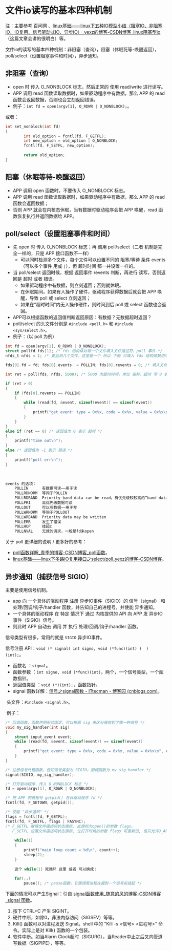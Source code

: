 # 文件io读写的基本四种机制 

注：主要参考 百问网 、[linux基础——linux下五种IO模型小结（阻塞IO、非阻塞IO、IO复用、信号驱动式IO、异步IO）_yexz的博客-CSDN博客_linux阻塞型io](https://blog.csdn.net/a987073381/article/details/52201200) （这篇文章会讲的很明白）等。

文件io的读写的基本四种机制：非阻塞（查询），阻塞（休眠死等-唤醒返回），poll/select（设置阻塞事件和时间），异步通知。

##  非阻塞（查询）

- open 时 传入 O_NONBLOCK 标志，然后正常的 使用 read/write 进行读写。
- APP 调用 read 函数读取数据时，如果驱动程序中有数据，那么 APP 的 read 函数会返回数据，否则也会立刻返回错误。
- 例子：`int fd = open(argv[1], O_RDWR | O_NONBLOCK);`。

 或者：

```c
int set_nonblock(int fd)
{
        int old_option = fcntl(fd, F_GETFL);
        int new_option = old_option | O_NONBLOCK;
        fcntl(fd, F_SETFL, new_option);
 
        return old_option;
}
```

 

## 阻塞（休眠等待-唤醒返回）

- APP 调用 open 函数时，不要传入 O_NONBLOCK 标志。
- APP 调用 read 函数读取数据时，如果驱动程序中有数据，那么 APP 的 read 函数会返回数据；
- 否则 APP 就会在内核态休眠，当有数据时驱动程序会把 APP 唤醒，read 函数恢复执行并返回数据给 APP。

 

##  poll/select（设置阻塞事件和时间）

- 先 open 时 传入 O_NONBLOCK 标志；再 调用 poll/select（二者 机制是完全一样的，只是 APP 接口函数不一样）
  - 可以同时检测多个文件，每个文件可以设置不同的 阻塞/等待 条件 events（可以多个事件 用或 `|`），但 超时时间 都一并设置一样的。
- 当 poll/select 返回时候，根据 返回事件 revents 判断，再进行 读写，否则返回是 超时 或者 错误。
  - 如果驱动程序中有数据，则立刻返回；否则就休眠。
  - 在休眠期间，如果有人操作了硬件，驱动程序获得数据后就会把 APP 唤醒，导致 poll 或 select 立刻返回；
  - 如果在“超时时间”内无人操作硬件，则时间到后 poll 或 select 函数也会返回。
- APP可以根据函数的返回值判断返回原因：有数据？无数据超时返回？
- poll/select 的头文件分别是 `#include <poll.h>` 和 `#include <sys/select.h>`。
- 例子：（以 poll 为例）

```c
int fd = open(argv[1], O_RDWR | O_NONBLOCK);
struct pollfd fds[1]; /* fds 结构体对每一个文件填入文件描述符、poll 事件 */ 
nfds_t nfds = 1; /* 要监测几个文件，这里是一个 所以 下面 只填入 fds 结构体数组中 第一个数组元素 fds[0] */

fds[0].fd = fd; fds[0].events  = POLLIN; fds[0].revents = 0; /* 填入文件描述符、poll 事件，这个结构体就这三个元素 */ 

int ret = poll(fds, nfds, 5000); /* 5000 为超时时间，单位 毫秒，超时 写 0 表示不等待直接返回，写 -1 表示死等 直到条件发生 */

if (ret > 0)
{
    if (fds[0].revents == POLLIN)
    {
        while (read(fd, &event, sizeof(event)) == sizeof(event))
        {
            printf("get event: type = 0x%x, code = 0x%x, value = 0x%x\n", event.type, event.code, event.value);
        }
    }
}
else if (ret == 0) /* 返回值为 0 表示 超时 */
{
    printf("time out\n");
}
else /* 返回值为 -1 表示 错误 */
{
    printf("poll err\n");
}
```

​    

```c
events 的选项：
    POLLIN	    有数据可读——用于读
    POLLRDNORM	等同于POLLIN
    POLLRDBAND	Priority band data can be read，有优先级较较高的“band data”可读，Linux系统中很少使用这个事件
    POLLPRI	    高优先级数据可读
    POLLOUT	    可以写数据——用于写
    POLLWRNORM	等同于POLLOUT
    POLLWRBAND	Priority data may be written
    POLLERR	    发生了错误
    POLLHUP	    挂起c
    POLLNVAL	无效的请求，一般是fd未open
```

 关于 poll 更详细的说明 / 更多好的参考：

- [poll函数详解_青季的博客-CSDN博客_poll函数](https://blog.csdn.net/skypeng57/article/details/82743681)。
- [ linux基础——linux下多路IO复用接口之select/poll_yexz的博客-CSDN博客](https://blog.csdn.net/a987073381/article/details/52295690)。

##  异步通知（捕获信号 SIGIO）

主要是使用信号机制。

- app 向 一个具体的驱动程序 注册 异步IO事件（SIGIO）的 信号（signal） 和 处理/回调/钩子/handler 函数，并告知自己的进程号，并使能 异步通知。
- 一个具体的驱动程序 在 特定 情况下 通过 内核提供的 API 向 APP 发 异步IO事件（SIGIO）信号。
- 则此时 APP 自动去 调用 并 执行 处理/回调/钩子/handler 函数。

信号类型有很多，常用的就是 `SIGIO` 异步IO事件。

信号注册 API：`void (* signal( int signo, void (*func)(int) )  )(int);`。

- 函数名       ：`signal`。
- 函数参数     ：`int signo, void (*func)(int)`，两个，一个信号类型，一个函数指针。
- 返回值类型   ：`void (*)(int);`，函数指针。
- signal 函数详解：[信号之signal函数 - ITtecman - 博客园 (cnblogs.com)](https://www.cnblogs.com/nufangrensheng/p/3514547.html)。

​    头文件：`#include <signal.h>`。

​    例子：

```c
/* 回调函数，函数声明形式固定，可以根据 sig 来区分接收到了哪一种信号 */
void my_sig_handler(int sig)
{
    struct input_event event;
    while (read(fd, &event, sizeof(event)) == sizeof(event))
    {
        printf("get event: type = 0x%x, code = 0x%x, value = 0x%x\n", event.type, event.code, event.value);		
    }
}

/* 注册信号处理函数，告知信号类型为 SIGIO，回调函数为 my_sig_handler */
signal(SIGIO, my_sig_handler);

/* 打开驱动程序，传入 O_NONBLOCK 标志 */
fd = open(argv[1], O_RDWR | O_NONBLOCK);

/* 把 APP 的进程号 getpid() 告诉驱动程序 fd */
fcntl(fd, F_SETOWN, getpid());

/* 使能 "异步通知" */
flags = fcntl(fd, F_GETFL);
fcntl(fd, F_SETFL, flags | FASYNC);
/* F_GETFL 取得文件描述词状态旗标, 此旗标为open()的参数 flags。
   F_SETFL 设置文件描述词状态旗标, 让打开时候的参数 flags 可重新设, 但只允许O_APPEND、O_NONBLOCK和O_ASYNC位的改变, 其他位的改变将不受影响。 */
    
    while(1)
    {
        printf("main loop count = %d\n", count++);
        sleep(2);
    }
    
    这个 while(1) 死循环 这里 或者 可以换成：
    
    for(;;)
        pause(); /* pause函数，它使调用进程在接到一个信号前挂起 */
```

下面的情况可以产生Signal：引自 [signal函数使用_随意的风的博客-CSDN博客_signal 函数](https://blog.csdn.net/xiufu004/article/details/7198223)。

1. 按下 CTRL+C 产生 SIGINT。
2. 硬件中断，如除0，非法内存访问（SIGSEV）等等。
3. Kill() 函数可以对进程发送 Signal。shell 中的 "Kill -s <信号> <进程号>" 命令。实际上是对 Kill() 函数的一个包装。
5. 软件中断。如当Alarm Clock超时（SIGURG），当Reader中止之后又向管道写数据（SIGPIPE），等等。